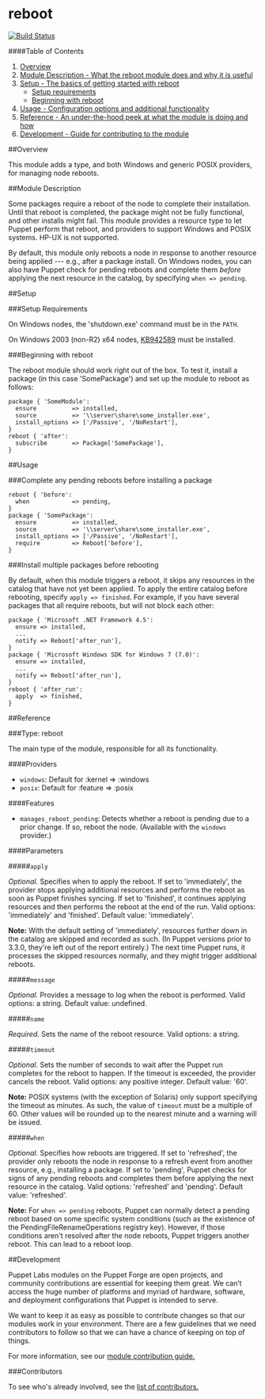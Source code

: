 # reboot
[![Build Status](https://travis-ci.org/puppetlabs/puppetlabs-reboot.png?branch=master)](https://travis-ci.org/puppetlabs/puppetlabs-reboot)

####Table of Contents

1. [Overview](#overview)
2. [Module Description - What the reboot module does and why it is useful](#module-description)
3. [Setup - The basics of getting started with reboot](#setup)
    * [Setup requirements](#setup-requirements)
    * [Beginning with reboot](#beginning-with-reboot)
4. [Usage - Configuration options and additional functionality](#usage)
5. [Reference - An under-the-hood peek at what the module is doing and how](#reference)
6. [Development - Guide for contributing to the module](#development)

##Overview

This module adds a type, and both Windows and generic POSIX providers, for managing node reboots.

##Module Description

Some packages require a reboot of the node to complete their installation. Until that reboot is completed, the package might not be fully functional, and other installs might fail. This module provides a resource type to let Puppet perform that reboot, and providers to support Windows and POSIX systems. HP-UX is not supported.

By default, this module only reboots a node in response to another resource being applied --- e.g., after a package install. On Windows nodes, you can also have Puppet check for pending reboots and complete them *before* applying the next resource in the catalog, by specifying `when => pending`.

##Setup

###Setup Requirements

On Windows nodes, the 'shutdown.exe' command must be in the `PATH`.

On Windows 2003 (non-R2) x64 nodes, [KB942589](http://support.microsoft.com/kb/942589) must be installed.

###Beginning with reboot

The reboot module should work right out of the box. To test it, install a package (in this case 'SomePackage') and set up the module to reboot as follows:

    package { 'SomeModule':
      ensure          => installed,
      source          => '\\server\share\some_installer.exe',
      install_options => ['/Passive', '/NoRestart'],
    }
    reboot { 'after':
      subscribe       => Package['SomePackage'],
    }

##Usage

###Complete any pending reboots before installing a package

    reboot { 'before':
      when            => pending,
    }
    package { 'SomePackage':
      ensure          => installed,
      source          => '\\server\share\some_installer.exe',
      install_options => ['/Passive', '/NoRestart'],
      require         => Reboot['before'],
    }

###Install multiple packages before rebooting

By default, when this module triggers a reboot, it skips any resources in the catalog that have not yet been applied. To apply the entire catalog before rebooting, specify `apply => finished`. For example, if you have several packages that all require reboots, but will not block each other:

    package { 'Microsoft .NET Framework 4.5':
      ensure => installed,
      ...
      notify => Reboot['after_run'],
    }
    package { 'Microsoft Windows SDK for Windows 7 (7.0)':
      ensure => installed,
      ...
      notify => Reboot['after_run'],
    }
    reboot { 'after_run':
      apply  => finished,
    }

##Reference

###Type: reboot

The main type of the module, responsible for all its functionality.

####Providers

* `windows`: Default for :kernel => :windows
* `posix`: Default for :feature => :posix

####Features

* `manages_reboot_pending`: Detects whether a reboot is pending due to a prior change. If so, reboot the node. (Available with the `windows` provider.)

####Parameters

#####`apply`

*Optional.* Specifies when to apply the reboot. If set to 'immediately', the provider stops applying additional resources and performs the reboot as soon as Puppet finishes syncing. If set to 'finished', it continues applying resources and then performs the reboot at the end of the run. Valid options: 'immediately' and 'finished'. Default value: 'immediately'.

**Note:** With the default setting of 'immediately', resources further down in the catalog are skipped and recorded as such. (In Puppet versions prior to 3.3.0, they're left out of the report entirely.) The next time Puppet runs, it processes the skipped resources normally, and they might trigger additional reboots.

#####`message`

*Optional.* Provides a message to log when the reboot is performed. Valid options: a string. Default value: undefined.

#####`name`

*Required.* Sets the name of the reboot resource. Valid options: a string.

#####`timeout`

*Optional.* Sets the number of seconds to wait after the Puppet run completes for the reboot to happen. If the timeout is exceeded, the provider cancels the reboot. Valid options: any positive integer. Default value: '60'.

**Note:** POSIX systems (with the exception of Solaris) only support specifying the timeout as minutes. As such, the value of `timeout` must be a multiple of 60. Other values will be rounded up to the nearest minute and a warning will be issued.

#####`when`

*Optional.* Specifies how reboots are triggered. If set to 'refreshed', the provider only reboots the node in response to a refresh event from another resource, e.g., installing a package. If set to 'pending', Puppet checks for signs of any pending reboots and completes them before applying the next resource in the catalog. Valid options: 'refreshed' and 'pending'. Default value: 'refreshed'.

**Note:** For `when => pending` reboots, Puppet can normally detect a pending reboot based on some specific system conditions (such as the existence of the PendingFileRenameOperations registry key). However, if those conditions aren't resolved after the node reboots, Puppet triggers another reboot. This can lead to a reboot loop.

##Development

Puppet Labs modules on the Puppet Forge are open projects, and community contributions are essential for keeping them great. We can’t access the huge number of platforms and myriad of hardware, software, and deployment configurations that Puppet is intended to serve.

We want to keep it as easy as possible to contribute changes so that our modules work in your environment. There are a few guidelines that we need contributors to follow so that we can have a chance of keeping on top of things.

For more information, see our [module contribution guide.](https://docs.puppetlabs.com/forge/contributing.html)

###Contributors

To see who's already involved, see the [list of contributors.](https://github.com/puppetlabs/puppetlabs-reboot/graphs/contributors)
